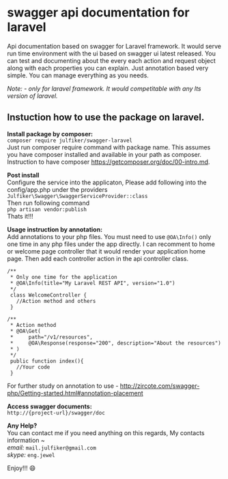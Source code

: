 # swagger api documentation for laravel 
Api documentation based on swagger for Laravel framework. It would serve run time environment with the ui based on swagger ui latest released. You can test and documenting about the every each action and request object along with each properties you can explain.  Just annotation based very simple. You can manage everything as you needs.

_Note: - only for laravel framework. It would competitable with any lts version of laravel._

## Instuction how to use the package on laravel.
**Install package by composer:**  
``` composer require julfiker/swagger-laravel ```  
Just run composer require command with package name. This assumes you have composer installed and available in your path as composer. Instruction to have composer https://getcomposer.org/doc/00-intro.md.  

**Post install**  
Configure the service into the applicaton, Please add following into the config/app.php under the providers  
```Julfiker\Swagger\SwaggerServiceProvider::class```    
Then run following command  
```php artisan vendor:publish```  
Thats it!!!

__Usage instruction by annotation:__  
Add annotations to your php files. You must need to use ```@OA\Info()``` only one time in any php files under the app directly. I can recomment to home or welcome page controller that it would render your application home page. Then add each controller action in the api controller class.  

```
/**
 * Only one time for the application
 * @OA\Info(title="My Laravel REST API", version="1.0") 
 */
 class WelcomeController {
   //Action method and others
 }

/**
 * Action method
 * @OA\Get(
 *     path="/v1/resources",
 *     @OA\Response(response="200", description="About the resources")
 * )
 */
 public function index(){
   //Your code
 }
```  
For further study on annotation to use - http://zircote.com/swagger-php/Getting-started.html#annotation-placement

__Access swagger documents:__  
``` http://{project-url}/swagger/doc ```


**Any Help?**  
You can contact me if you need anything on this regards, My contacts information ~  
_email:_ `mail.julfiker@gmail.com`   
_skype:_ `eng.jewel`   
  
Enjoy!!! :smile:
